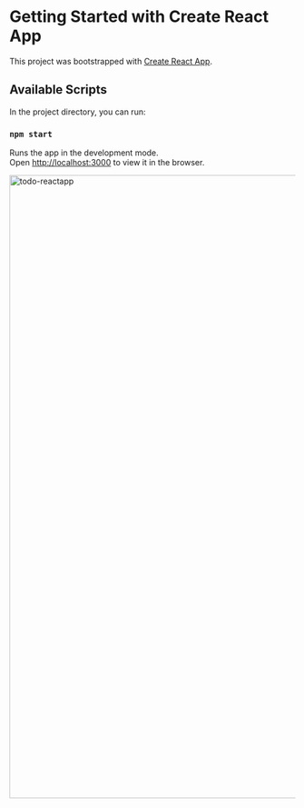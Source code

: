 # Getting Started with Create React App

This project was bootstrapped with [Create React App](https://github.com/facebook/create-react-app).

## Available Scripts

In the project directory, you can run:

### `npm start`

Runs the app in the development mode.\
Open [http://localhost:3000](http://localhost:3000) to view it in the browser.


<img width="1097" alt="todo-reactapp" src="https://user-images.githubusercontent.com/76746881/119896540-c9e42280-bf5c-11eb-9f33-315001bc16b1.png">


